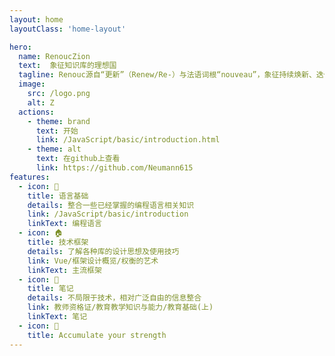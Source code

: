 ```yaml
---
layout: home
layoutClass: 'home-layout'

hero:
  name: ​RenoucZion
  text:  象征知识库的理想国
  tagline: ​Renouc源自“更新”（Renew/Re-）与法语词根“nouveau”，象征持续焕新、迭代升级，Zion代表理想之地，隐喻知识的聚合与共享地
  image:
    src: /logo.png
    alt: Z
  actions:
    - theme: brand
      text: 开始
      link: /JavaScript/basic/introduction.html
    - theme: alt
      text: 在github上查看
      link: https://github.com/Neumann615
features:
  - icon: 📖
    title: 语言基础
    details: 整合一些已经掌握的编程语言相关知识
    link: /JavaScript/basic/introduction
    linkText: 编程语言  
  - icon: 🏠
    title: 技术框架
    details: 了解各种库的设计思想及使用技巧
    link: Vue/框架设计概览/权衡的艺术
    linkText: 主流框架
  - icon: 📓
    title: 笔记
    details: 不局限于技术，相对广泛自由的信息整合
    link: 教师资格证/教育教学知识与能力/教育基础(上)
    linkText: 笔记  
  - icon: 💪
    title: Accumulate your strength
---
```


<HomePage />
